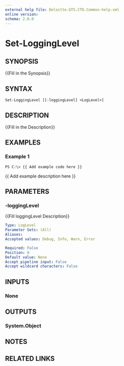 ```yaml
---
external help file: Deloitte.GTS.CTO.Common-help.xml
online version: 
schema: 2.0.0
---
```


# Set-LoggingLevel

## SYNOPSIS
{{Fill in the Synopsis}}

## SYNTAX

```
Set-LoggingLevel [[-loggingLevel] <LogLevel>]
```

## DESCRIPTION
{{Fill in the Description}}

## EXAMPLES

### Example 1
```
PS C:\> {{ Add example code here }}
```

{{ Add example description here }}

## PARAMETERS

### -loggingLevel
{{Fill loggingLevel Description}}

```yaml
Type: LogLevel
Parameter Sets: (All)
Aliases: 
Accepted values: Debug, Info, Warn, Error

Required: False
Position: 0
Default value: None
Accept pipeline input: False
Accept wildcard characters: False
```

## INPUTS

### None


## OUTPUTS

### System.Object

## NOTES

## RELATED LINKS

